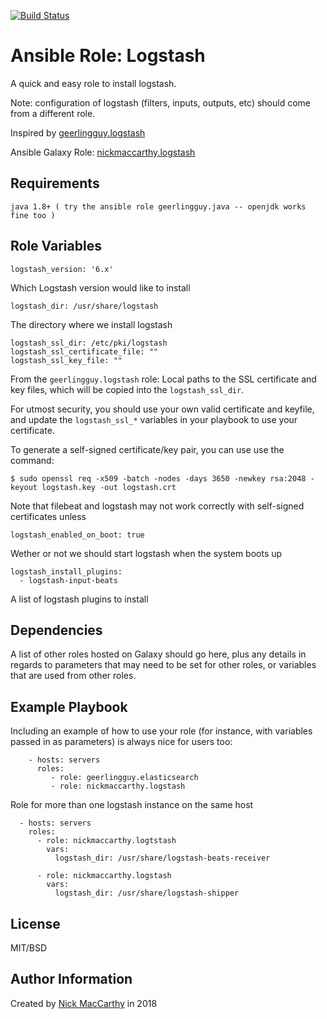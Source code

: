 [![Build Status](https://travis-ci.org/nickmaccarthy/ansible-role-logstash.svg?branch=master)](https://travis-ci.org/nickmaccarthy/ansible-role-logstash.svg?branch=master)

Ansible Role: Logstash
=========

A quick and easy role to install logstash. 

Note: configuration of logstash (filters, inputs, outputs, etc) should come from a different role.  

Inspired by [geerlingguy.logstash](https://github.com/geerlingguy/ansible-role-logstash)

Ansible Galaxy Role: [nickmaccarthy.logstash](https://galaxy.ansible.com/nickmaccarthy/logstash)

Requirements
------------

```
java 1.8+ ( try the ansible role geerlingguy.java -- openjdk works fine too )
```

Role Variables
--------------
```
logstash_version: '6.x'
```
Which Logstash version would like to install 

```
logstash_dir: /usr/share/logstash
```
The directory where we install logstash 

```
logstash_ssl_dir: /etc/pki/logstash
logstash_ssl_certificate_file: ""
logstash_ssl_key_file: ""
```
From the `geerlingguy.logstash` role:  Local paths to the SSL certificate and key files, which will be copied into the `logstash_ssl_dir`.

For utmost security, you should use your own valid certificate and keyfile, and update the `logstash_ssl_*` variables in your playbook to use your certificate.

To generate a self-signed certificate/key pair, you can use use the command:

    $ sudo openssl req -x509 -batch -nodes -days 3650 -newkey rsa:2048 -keyout logstash.key -out logstash.crt

Note that filebeat and logstash may not work correctly with self-signed certificates unless 

```
logstash_enabled_on_boot: true
```
Wether or not we should start logstash when the system boots up 

```
logstash_install_plugins:
  - logstash-input-beats
```
A list of logstash plugins to install 


Dependencies
------------

A list of other roles hosted on Galaxy should go here, plus any details in regards to parameters that may need to be set for other roles, or variables that are used from other roles.

Example Playbook
----------------

Including an example of how to use your role (for instance, with variables passed in as parameters) is always nice for users too:

```
    - hosts: servers
      roles:
         - role: geerlingguy.elasticsearch
         - role: nickmaccarthy.logstash
```

Role for more than one logstash instance on the same host
```
  - hosts: servers
    roles:
      - role: nickmaccarthy.logtstash
        vars:
          logstash_dir: /usr/share/logstash-beats-receiver 

      - role: nickmaccarthy.logstash
        vars:
          logstash_dir: /usr/share/logstash-shipper 
```
License
-------

MIT/BSD

Author Information
------------------

Created by [Nick MacCarthy](http://nickmaccarthy.com) in 2018 
